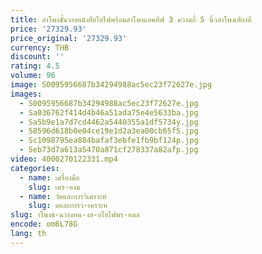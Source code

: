 ```yaml
---
title: ลําโพงชั้นวางหนังสือไฮไฟพร้อมลําโพงแอคทีฟ 3 ความถี่ 5 นิ้วลําโพงเสียงดี
price: '27329.93'
price_original: '27329.93'
currency: THB
discount: ''
rating: 4.5
volume: 96
image: S0095956687b34294988ac5ec23f72627e.jpg
images:
  - S0095956687b34294988ac5ec23f72627e.jpg
  - Sa036762f414d4b46a51ada75e4e5633ba.jpg
  - Sa5b9e1a7d7cd4462a5440355a1df5734y.jpg
  - S8596d618b0e04ce19e1d2a3ea00cb65fS.jpg
  - Sc1098795ea884bafaf3ebfe1fb9bf124p.jpg
  - Seb73d7a613a5470a871cf278337a82afp.jpg
video: 4000270122331.mp4
categories:
  - name: เครื่องมือ
    slug: เคร-องม
  - name: วัดและการวิเคราะห์
    slug: ดและการว-เคราะห
slug: าโพงช-นวางหน-งส-อไฮไฟพร-อมล
encode: om6L78G
lang: th
---
```

  